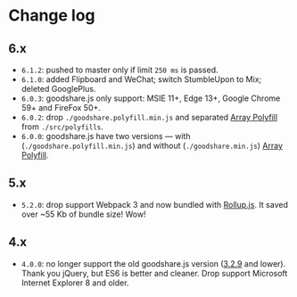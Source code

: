 # Change log

## 6.x

- `6.1.2`: pushed to master only if limit `250 ms` is passed.
- `6.1.0`: added Flipboard and WeChat; switch StumbleUpon to Mix; deleted GooglePlus.
- `6.0.3`: goodshare.js only support: MSIE 11+, Edge 13+, Google Chrome 59+ and FireFox 50+.
- `6.0.2`: drop `./goodshare.polyfill.min.js` and separated [Array Polyfill](https://developer.mozilla.org/en/docs/Web/JavaScript/Reference/Global_Objects/Array/from?v=control#Polyfill) from `./src/polyfills`.
- `6.0.0`: goodshare.js have two versions — with (`./goodshare.polyfill.min.js`) and without (`./goodshare.min.js`) [Array Polyfill](https://developer.mozilla.org/en/docs/Web/JavaScript/Reference/Global_Objects/Array/from?v=control#Polyfill).

## 5.x

- `5.2.0`: drop support Webpack 3 and now bundled with [Rollup.js](https://github.com/rollup/rollup). It saved over ~55 Kb of bundle size! Wow!

## 4.x

- `4.0.0`: no longer support the old goodshare.js version ([3.2.9](https://github.com/koddr/goodshare.js/tree/3.2.9) and lower). Thank you jQuery, but ES6 is better and cleaner. Drop support Microsoft Internet Explorer 8 and older.